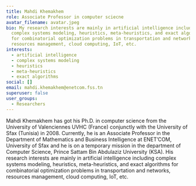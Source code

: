 ```yaml
---
title: Mahdi Khemakhem
role: Associate Professor in computer sciecne
avatar_filename: avatar.jpeg
bio: My research interests are mainly in artificial intelligence including
  complex systems modeling, heuristics, meta-heuristics, and exact algorithms
  for combinatorial optimization problems in transportation and networks,
  resources management, cloud computing, IoT, etc.
interests:
  - artificial intelligence
  - complex systems modeling
  - heuristics
  - meta-heuristics
  - exact algorithms
social: []
email: mahdi.khemakhem@enetcom.fss.tn
superuser: false
user_groups:
  - Researchers
---
```

Mahdi Khemakhem has got his Ph.D. in computer science from the University of Valenciennes UVHC (France) conjunctly with the University of Sfax (Tunisia) in 2008. Currently, he is an Associate Professor in the Department of Mathematics and Business Intelligence at ENET’COM, University of Sfax and he is on a temporary mission in the department of Computer Science, Prince Sattam Bin Abdulaziz University (KSA). His research interests are mainly in artificial intelligence including complex systems modeling, heuristics, meta-heuristics, and exact algorithms for combinatorial optimization problems in transportation and networks, resources management, cloud computing, IoT, etc.